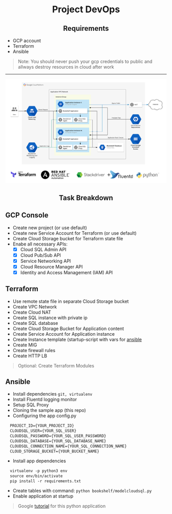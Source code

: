 <h1 align="center">Project DevOps</h1>

<h2 align="center">Requirements</h2>

- GCP account
- Terraform
- Ansible

> Note: You should never push your gcp credentials to public and allways destroy resources in cloud after work
---

![](./Phase_III_Project.png)

<h2 align="center">Task Breakdown</h2>

## GCP Console

- Create new project (or use default)
- Create new Service Account for Terraform (or use default)
- Create Cloud Storage bucket for Terraform state file
- Enabe all necessary APIs:
  - [x] Cloud SQL Admin API
  - [x] Cloud Pub/Sub API
  - [x] Service Networking API
  - [x] Cloud Resource Manager API
  - [x] Identity and Access Management (IAM) API

## Terraform

- Use remote state file in separate Cloud Storage bucket
- Create VPC Network
- Create Cloud NAT
- Create SQL instance with private ip
- Create SQL database
- Create Cloud Storage Bucket for Application content
- Create Service Account for Application instance
- Create Instance template (startup-script with vars for [ansible](#ansible)
- Create MIG
- Create firewall rules
- Create HTTP LB

> Optional: Create Terraform Modules

## Ansible

- Install dependencies `git, virtualenv`
- Install Fluentd logging monitor
- Setup SQL Proxy
- Cloning the sample app (this repo)
- Configuring the app config.py
```
  PROJECT_ID={YOUR_PROJECT_ID}
  CLOUDSQL_USER={YOUR_SQL_USER}
  CLOUDSQL_PASSWORD={YOUR_SQL_USER_PASSWORD}
  CLOUDSQL_DATABASE={YOUR_SQL_DATABASE_NAME}
  CLOUDSQL_CONNECTION_NAME={YOUR_SQL_CONNECTION_NAME}
  CLOUD_STORAGE_BUCKET={YOUR_BUCKET_NAME}
```
- Install app dependencies
```
  virtualenv -p python3 env
  source env/bin/activate
  pip install -r requirements.txt
```
- Create tables with command: `python bookshelf/modelcloudsql.py`
- Enable application at startup

> Google [tutorial](https://cloud.google.com/python/tutorials/bookshelf-on-compute-engine) for this python application